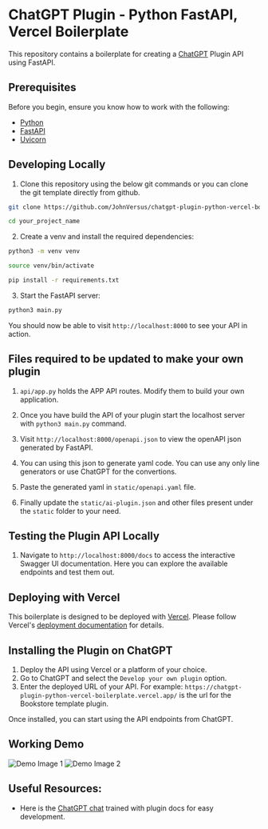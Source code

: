 # ChatGPT Plugin - Python FastAPI, Vercel Boilerplate

This repository contains a boilerplate for creating a [ChatGPT](https://platform.openai.com/docs/plugins/introduction) Plugin API using FastAPI.

## Prerequisites

Before you begin, ensure you know how to work with the following:

- [Python](https://www.python.org/downloads/)
- [FastAPI](https://fastapi.tiangolo.com/#installation)
- [Uvicorn](https://www.uvicorn.org/)

## Developing Locally

1. Clone this repository using the below git commands or you can clone the git template directly from github.

```bash
git clone https://github.com/JohnVersus/chatgpt-plugin-python-vercel-boilerplate.git your_project_name

cd your_project_name
```

2. Create a venv and install the required dependencies:

```bash
python3 -m venv venv

source venv/bin/activate

pip install -r requirements.txt
```

3. Start the FastAPI server:

```bash
python3 main.py
```

You should now be able to visit `http://localhost:8000` to see your API in action.

## Files required to be updated to make your own plugin

1. `api/app.py` holds the APP API routes. Modify them to build your own application.

2. Once you have build the API of your plugin start the localhost server with `python3 main.py` command.

3. Visit `http://localhost:8000/openapi.json` to view the openAPI json generated by FastAPI.

4. You can using this json to generate yaml code. You can use any only line generators or use ChatGPT for the convertions.

5. Paste the generated yaml in `static/openapi.yaml` file.

6. Finally update the `static/ai-plugin.json` and other files present under the `static` folder to your need.

## Testing the Plugin API Locally

1. Navigate to `http://localhost:8000/docs` to access the interactive Swagger UI documentation. Here you can explore the available endpoints and test them out.

## Deploying with Vercel

This boilerplate is designed to be deployed with [Vercel](https://vercel.com/). Please follow Vercel's [deployment documentation](https://vercel.com/docs/platform/deployments) for details.

## Installing the Plugin on ChatGPT

1. Deploy the API using Vercel or a platform of your choice.
2. Go to ChatGPT and select the `Develop your own plugin` option.
3. Enter the deployed URL of your API. For example: `https://chatgpt-plugin-python-vercel-boilerplate.vercel.app/` is the url for the Bookstore template plugin.

Once installed, you can start using the API endpoints from ChatGPT.

## Working Demo

![Demo Image 1](https://github.com/JohnVersus/chatgpt-plugin-python-vercel-boilerplate/assets/15834299/cdee56e5-1f22-453c-9c99-36f1674268d2)
![Demo Image 2](https://github.com/JohnVersus/chatgpt-plugin-python-vercel-boilerplate/assets/15834299/8f83e41c-337b-4b15-8f57-0a93d3ad524f)

## Useful Resources:

- Here is the [ChatGPT chat](https://chat.openai.com/share/b44c78c9-59ad-42bf-9cc0-c6b61c4b4808) trained with plugin docs for easy development.
